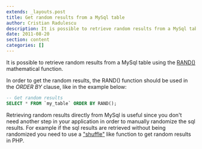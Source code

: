 ```yaml
---
extends: _layouts.post
title: Get random results from a MySql table
author: Cristian Radulescu
description: It is possible to retrieve random results from a MySql table using the RAND() mathematical function
date: 2011-08-20
section: content
categories: []
---
```

It is possible to retrieve random results from a MySql table using the [RAND()](http://dev.mysql.com/doc/refman/5.1/en/mathematical-functions.html#function_rand) mathematical function.

In order to get the random results, the RAND() function should be used in the *ORDER BY* clause, like in the example below:

```sql
-- Get random results
SELECT * FROM `my_table` ORDER BY RAND();
```

Retrieving random results directly from MySql is useful since you don't need another step in your application in order to manually randomize the sql results. For example if the sql results are retrieved without being randomized you need to use a ["shuffle"](http://php.net/manual/en/function.shuffle.php) like function to get random results in PHP.
